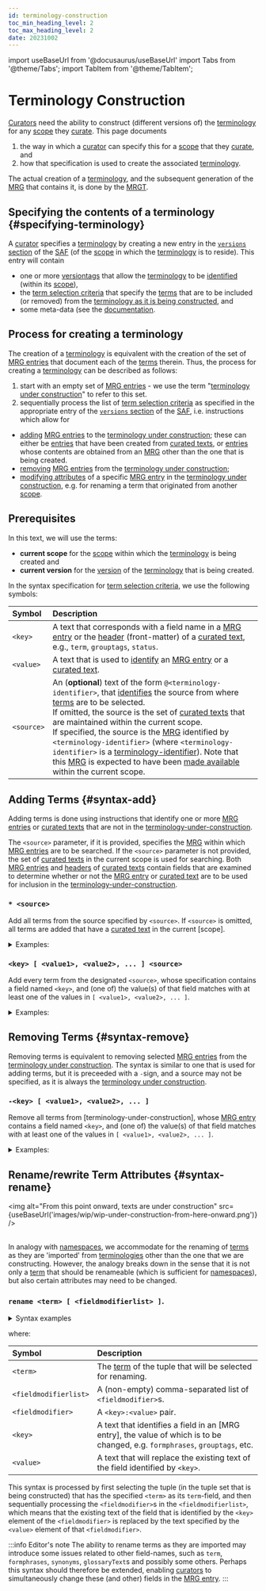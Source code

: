 ```yaml
---
id: terminology-construction
toc_min_heading_level: 2
toc_max_heading_level: 2
date: 20231002
---
```


import useBaseUrl from '@docusaurus/useBaseUrl'
import Tabs from '@theme/Tabs';
import TabItem from '@theme/TabItem';

# Terminology Construction

[Curators](@) need the ability to construct (different versions of) the [terminology](@) for any [scope](@) they [curate](@). This page documents
1. the way in which a [curator](@) can specify this for a [scope](@) that they [curate](@), and
2. how that specification is used to create the associated [terminology](@).

The actual creation of a [terminology](@), and the subsequent generation of the [MRG](@) that contains it, is done by the [MRGT](@).

## Specifying the contents of a terminology {#specifying-terminology}

A [curator](@) specifies a [terminology](@) by creating a new entry in the [`versions` section](tev2-specifications/docs/spec-files/saf#versions) of the [SAF](@) (of the [scope](@) in which the [terminology](@) is to reside). This entry will contain 

- one or more [versiontags](@) that allow the [terminology](@) to be [identified](@) (within its [scope](@)), 
- the [term selection criteria](@) that specify the [terms](@) that are to be included (or removed) from the [terminology as it is being constructed](terminology-under-construction@), and
- some meta-data (see the [documentation](tev2-specifications/docs/spec-files/saf#versions).

## Process for creating a terminology

The creation of a [terminology](@) is equivalent with the creation of the set of [MRG entries](@) that document each of the [terms](@) therein. Thus, the process for creating a [terminology](@) can be described as follows:
1. start with an empty set of [MRG entries](@) - we use the term "[terminology under construction](@)" to refer to this set.
2. sequentially process the list of [term selection criteria](@) as specified in the appropriate entry of the [`versions` section](tev2-specifications/docs/spec-files/saf#versions) of the [SAF](@), i.e. instructions which allow for
  - [adding](#syntax-add) [MRG entries](@) to the [terminology under construction](@); these can either be [entries](mrg-entry@) that have been created from [curated texts](@), or [entries](mrg-entry@) whose contents are obtained from an [MRG](@) other than the one that is being created.
  - [removing](#syntax-remove) [MRG entries](@) from the [terminology under construction](@);
  - [modifying attributes](#syntax-rename) of a specific [MRG entry](@) in the [terminology under construction](@), e.g. for renaming a term that originated from another [scope](@).
## Prerequisites

In this text, we will use the terms:
- **current scope** for the [scope](@) within which the [terminology](@) is being created and
- **current version** for the [version](@) of the [terminology](@) that is being created.

In the syntax specification for [term selection criteria](@), we use the following symbols:

| Symbol | Description |
| :----- | :---------- |
| `<key>` | A text that corresponds with a field name in a [MRG entry](@) or the [header](@) (front-matter) of a [curated text](@), e.g., `term`, `grouptags`, `status`. |
| `<value>` | A text that is used to [identify](@) an [MRG entry](@) or a [curated text](@). |
| `<source>` | An (**optional**) text of the form `@<terminology-identifier>`, that [identifies](@) the source from where [terms](@) are to be selected.<br/> If omitted, the source is the set of [curated texts](@) that are maintained within the current scope.<br/>If specified, the source is the [MRG](@) identified by `<terminology-identifier>` (where `<terminology-identifier>` is a [terminology-identifier](@)). Note that this [MRG](@) is expected to have been [made available](mrg-importer@) within the current scope. |

## Adding Terms {#syntax-add}

Adding terms is done using instructions that identify one or more [MRG entries](@) or [curated texts](@) that are not in the [terminology-under-construction](@).

The `<source>` parameter, if it is provided, specifies the [MRG](@) within which [MRG entries](@) are to be searched. If the `<source>` parameter is not provided, the set of [curated texts](@) in the current scope is used for searching. Both [MRG entries](@) and [headers](@) of [curated texts](@) contain fields that are examined to determine whether or not the [MRG entry](@) or [curated text](@) are to be used for inclusion in the [terminology-under-construction](@).

### `* <source>`

Add all terms from the source specified by `<source>`. If `<source>` is omitted, all terms are added that have a [curated text](@) in the current [scope].

<details><summary>Examples:</summary>

  | Examples: | The syntax is an instruction to add all terms: |
  | :-------- | :--- |
  | *              | that have a [curated text](@) in the current scope. |
  | * @            | that are in the default version of the [terminology](@) of the current scope. |
  | * @tev2        | that are in the default version of the [terminology](@) of the [scope](@) identified by `tev2`. |
  | *&nbsp;@tev2:latest | that are in the latest version of the [terminology](@) of the [scope](@) identified by `tev2`. |
  | * @:latest     | that are in the latest version of the [terminology](@) of the current scope. |

The difference between `*` and `* @` is that the first takes [curated texts](@) as source, whereas the latter takes an existing [MRG](@) as source, being the [MRG](@) that contains the default version of the [terminology](@) of the current scope. This allows [terminologies](@) to be defined in terms of their predecessors.

</details>

### `<key> [ <value1>, <value2>, ... ] <source>`

Add every term from the designated `<source>`, whose specification contains a field named `<key>`, and (one of) the value(s) of that field matches with at least one of the values in `[ <value1>, <value2>, ... ]`.

<details><summary>Examples:</summary>

  | Syntax: | The syntax is an instruction to add all terms: |
  | :------------------------- | :--- |
  | term [actor]               | from the current scope, that have a `term` field whose value is `actor`. |
  | term [actor,party]@tev2    | from the latest [terminology](@) of [scope](@) `tev2`, that have a `term` field whose value is `actor` or `party`. |
  | status[proposed,approved]  | from the current scope, that have a `status` field whose value is `proposed` or `approved`. |
  | grouptags[x,y,z]@essif-lab | from the latest [terminology](@) of [scope](@) `essif-lab`, that have a `grouptags` field whose value is `x`, `y`, or `z`. |
  | somefield []               | from the current scope, that have a field `somefield` that has no value specified. |

</details>

## Removing Terms {#syntax-remove}

Removing terms is equivalent to removing selected [MRG entries](@) from the [terminology under construction](@). The syntax is similar to one that is used for adding terms, but it is preceeded with a `-`sign, and a source may not be specified, as it is always the [terminology under construction](@).
### `-<key> [ <value1>, <value2>, ... ]`

Remove all terms from [terminology-under-construction], whose [MRG entry](@) contains a field named `<key>`, and (one of) the value(s) of that field matches with at least one of the values in `[ <value1>, <value2>, ... ]`.

<details><summary>Examples:</summary>

  | Syntax: | The syntax is an instruction to remove all terms from the [terminology under construction](@) that have: |
  | :------------------------- | :--- |
  | -term [actor]              | a `term` field whose value is `actor`. |
  | -status[proposed,approved] | a `status` field whose value is `proposed` or `approved`. |
  | -grouptags[x,y,z]          | a `grouptags` field of which one of the listed [grouptags](@) is `x`, `y`, or `z`. |
  | -somefield []              | a `somefield` field that has no value specified. |

</details>

## Rename/rewrite Term Attributes {#syntax-rename}

<img
  alt="From this point onward, texts are under construction"
  src={useBaseUrl('images/wip/wip-under-construction-from-here-onward.png')}
/><br/><br/>

In analogy with [namespaces](https://en.wikipedia.org/wiki/Namespace), we accommodate for the renaming of [terms](@) as they are 'imported' from [terminologies](@) other than the one that we are constructing. However, the analogy breaks down in the sense that it is not only a [term](@) that should be renameable (which is sufficient for [namespaces](https://en.wikipedia.org/wiki/Namespace)), but also certain attributes may need to be changed.

### `rename <term> [ <fieldmodifierlist> ]`.

<details>
<summary>Syntax examples</summary>

| Instruction | What it does when it is processed: |
| :---------- | :---------- |
| `rename party partij` | renames the [term](@) that is currently associated with the [term](@) `party` into `partij`. |

</details>

where:

| Symbol                | Description |
| :-------------------- | :---------- |
| `<term>`              | The [term](@) of the tuple that will be selected for renaming. |
| `<fieldmodifierlist>` | A (non-empty) comma-separated list of `<fieldmodifier>`s. |
| `<fieldmodifier>`     | A `<key>:<value>` pair. |
| `<key>`               | A text that identifies a field in an [MRG entry], the value of which is to be changed, e.g. `formphrases`, `grouptags`, etc. |
| `<value>`             | A text that will replace the existing text of the field identified by `<key>`.  |

This syntax is processed by first selecting the tuple (in the tuple set that is being constructed) that has the specified `<term>` as its `term`-field, and then sequentially processing the `<fieldmodifier>`s in the `<fieldmodifierlist>`, which means that the existing text of the field that is identified by the `<key>` element of the `<fieldmodifier>` is replaced by the text specified by the `<value>` element of that `<fieldmodifier>`.

:::info Editor's note
The ability to rename terms as they are imported may introduce some issues related to other field-names, such as `term`, `formphrases`, `synonyms`, `glossaryText`s and possibly some others. Perhaps this syntax should therefore be extended, enabling [curators](@) to simultaneously change these (and other) fields in the [MRG entry](@).
:::
